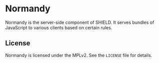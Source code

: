 # Normandy

Normandy is the server-side component of SHIELD. It serves bundles of JavaScript
to various clients based on certain rules.

## License

Normandy is licensed under the MPLv2. See the `LICENSE` file for details.
